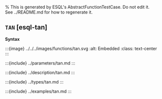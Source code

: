 % This is generated by ESQL's AbstractFunctionTestCase. Do not edit it. See ../README.md for how to regenerate it.

## `TAN` [esql-tan]

**Syntax**

:::{image} ../../../images/functions/tan.svg
:alt: Embedded
:class: text-center
:::


:::{include} ../parameters/tan.md
:::

:::{include} ../description/tan.md
:::

:::{include} ../types/tan.md
:::

:::{include} ../examples/tan.md
:::
